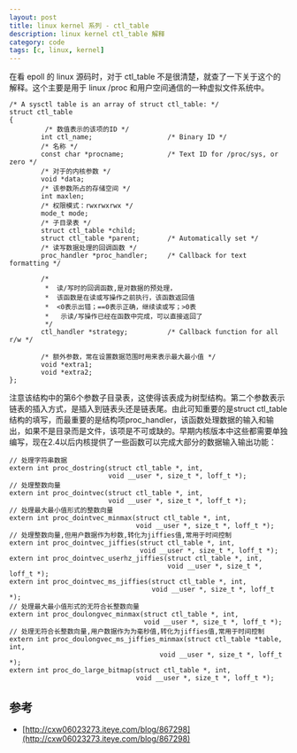 ```yaml
---
layout: post
title: linux kernel 系列 - ctl_table
description: linux kernel ctl_table 解释
category: code
tags: [c, linux, kernel]
---
```

在看 epoll 的 linux 源码时，对于 ctl_table 不是很清楚，就查了一下关于这个的解释。这个主要是用于 linux /proc 和用户空间通信的一种虚拟文件系统中。

```cgo
/* A sysctl table is an array of struct ctl_table: */
struct ctl_table 
{
		 /* 数值表示的该项的ID */  
        int ctl_name;                   /* Binary ID */
        /* 名称 */  
        const char *procname;           /* Text ID for /proc/sys, or zero */
        /* 对于的内核参数 */  
        void *data;
        /* 该参数所占的存储空间 */  
        int maxlen;
        /* 权限模式：rwxrwxrwx */  
        mode_t mode;
        /* 子目录表 */  
        struct ctl_table *child;
        struct ctl_table *parent;       /* Automatically set */
        /* 读写数据处理的回调函数 */  
        proc_handler *proc_handler;     /* Callback for text formatting */
        
        /* 
         *	读/写时的回调函数,是对数据的预处理， 
     	 *	该函数是在读或写操作之前执行，该函数返回值 
     	 *	<0表示出错；==0表示正确，继续读或写；>0表 
    	 *	 示读/写操作已经在函数中完成，可以直接返回了
     	 */  
        ctl_handler *strategy;          /* Callback function for all r/w */
        
        /* 额外参数，常在设置数据范围时用来表示最大最小值 */  
        void *extra1;
        void *extra2;
};
```

注意该结构中的第6个参数子目录表，这使得该表成为树型结构。第二个参数表示链表的插入方式，是插入到链表头还是链表尾。由此可知重要的是struct ctl_table结构的填写，而最重要的是结构项proc_handler，该函数处理数据的输入和输出，如果不是目录而是文件，该项是不可或缺的。早期内核版本中这些都需要单独编写，现在2.4以后内核提供了一些函数可以完成大部分的数据输入输出功能：  

```cgo
// 处理字符串数据  
extern int proc_dostring(struct ctl_table *, int,
                         void __user *, size_t *, loff_t *);
// 处理整数向量  
extern int proc_dointvec(struct ctl_table *, int,
                         void __user *, size_t *, loff_t *);
// 处理最大最小值形式的整数向量
extern int proc_dointvec_minmax(struct ctl_table *, int,                                                                              
                                void __user *, size_t *, loff_t *);
// 处理整数向量,但用户数据作为秒数,转化为jiffies值,常用于时间控制  
extern int proc_dointvec_jiffies(struct ctl_table *, int,
                                 void __user *, size_t *, loff_t *);
extern int proc_dointvec_userhz_jiffies(struct ctl_table *, int,
                                        void __user *, size_t *, loff_t *);
extern int proc_dointvec_ms_jiffies(struct ctl_table *, int,
                                    void __user *, size_t *, loff_t *);
// 处理最大最小值形式的无符合长整数向量  
extern int proc_doulongvec_minmax(struct ctl_table *, int,
                                  void __user *, size_t *, loff_t *);
// 处理无符合长整数向量,用户数据作为为毫秒值,转化为jiffies值,常用于时间控制
extern int proc_doulongvec_ms_jiffies_minmax(struct ctl_table *table, int,
                                      void __user *, size_t *, loff_t *);
extern int proc_do_large_bitmap(struct ctl_table *, int,
                                void __user *, size_t *, loff_t *);
```

## 参考

- [http://cxw06023273.iteye.com/blog/867298](http://cxw06023273.iteye.com/blog/867298)


[-10]:    http://hushi55.github.io/  "-10"

